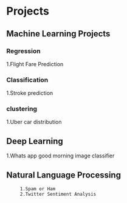# Projects

## Machine Learning Projects
### Regression
1.Flight Fare Prediction
### Classification 
1.Stroke prediction

### clustering 
1.Uber  car distribution



## Deep Learning
1.Whats app good morning image classifier
## Natural Language Processing
         1.Spam or Ham
         2.Twitter Sentiment Analysis
